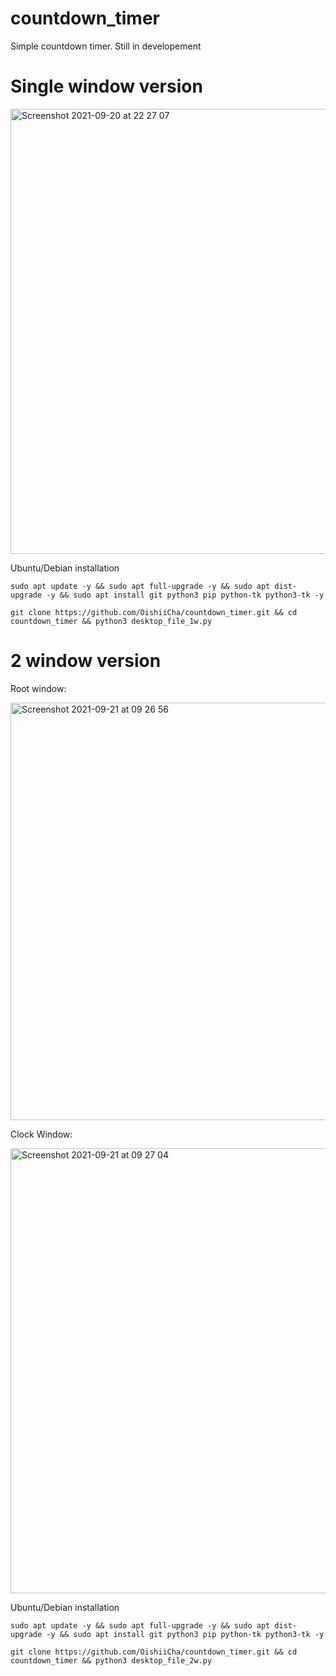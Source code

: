 # countdown_timer
Simple countdown timer.
Still in developement


# Single window version
<img width="712" alt="Screenshot 2021-09-20 at 22 27 07" src="https://user-images.githubusercontent.com/86476845/134142048-1822622b-816c-4c99-a3d5-523306d0b522.png">

Ubuntu/Debian installation
```
sudo apt update -y && sudo apt full-upgrade -y && sudo apt dist-upgrade -y && sudo apt install git python3 pip python-tk python3-tk -y
```

```
git clone https://github.com/OishiiCha/countdown_timer.git && cd countdown_timer && python3 desktop_file_1w.py

```

# 2 window version

Root window:

<img width="668" alt="Screenshot 2021-09-21 at 09 26 56" src="https://user-images.githubusercontent.com/86476845/134142224-262c7d15-5c70-45e3-84ca-86ff6a0e38cf.png">

Clock Window:

<img width="712" alt="Screenshot 2021-09-21 at 09 27 04" src="https://user-images.githubusercontent.com/86476845/134142250-ef581106-5bd7-48ef-938e-d5b2b8ab5fe3.png">

Ubuntu/Debian installation
```
sudo apt update -y && sudo apt full-upgrade -y && sudo apt dist-upgrade -y && sudo apt install git python3 pip python-tk python3-tk -y
```

```
git clone https://github.com/OishiiCha/countdown_timer.git && cd countdown_timer && python3 desktop_file_2w.py

```
